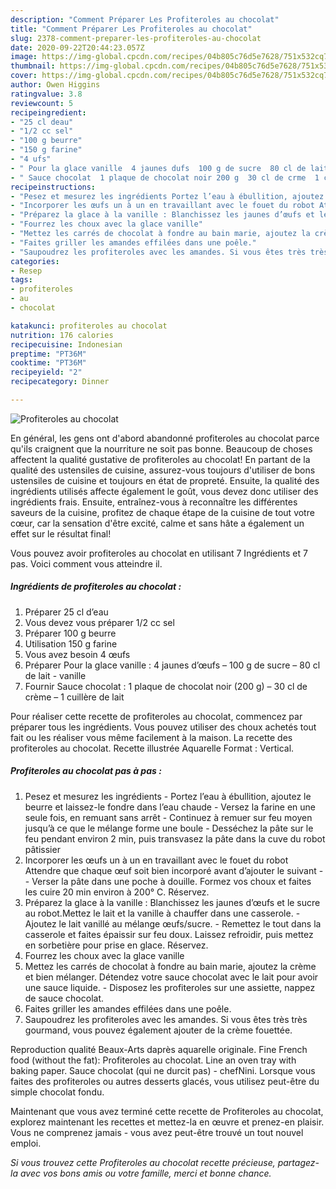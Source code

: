 ```yaml
---
description: "Comment Préparer Les Profiteroles au chocolat"
title: "Comment Préparer Les Profiteroles au chocolat"
slug: 2378-comment-preparer-les-profiteroles-au-chocolat
date: 2020-09-22T20:44:23.057Z
image: https://img-global.cpcdn.com/recipes/04b805c76d5e7628/751x532cq70/profiteroles-au-chocolat-photo-principale-de-la-recette.jpg
thumbnail: https://img-global.cpcdn.com/recipes/04b805c76d5e7628/751x532cq70/profiteroles-au-chocolat-photo-principale-de-la-recette.jpg
cover: https://img-global.cpcdn.com/recipes/04b805c76d5e7628/751x532cq70/profiteroles-au-chocolat-photo-principale-de-la-recette.jpg
author: Owen Higgins
ratingvalue: 3.8
reviewcount: 5
recipeingredient:
- "25 cl deau"
- "1/2 cc sel"
- "100 g beurre"
- "150 g farine"
- "4 ufs"
- " Pour la glace vanille  4 jaunes dufs  100 g de sucre  80 cl de lait  vanille"
- " Sauce chocolat  1 plaque de chocolat noir 200 g  30 cl de crme  1 cuillre de lait"
recipeinstructions:
- "Pesez et mesurez les ingrédients Portez l’eau à ébullition, ajoutez le beurre et laissez-le fondre dans l’eau chaude Versez la farine en une seule fois, en remuant sans arrêt Continuez à remuer sur feu moyen jusqu’à ce que le mélange forme une boule Desséchez la pâte sur le feu pendant environ 2 min, puis transvasez la pâte dans la cuve du robot pâtissier"
- "Incorporer les œufs un à un en travaillant avec le fouet du robot Attendre que chaque œuf soit bien incorporé avant d’ajouter le suivant  Verser la pâte dans une poche à douille. Formez vos choux et faites les cuire 20 min environ à 200° C. Réservez."
- "Préparez la glace à la vanille : Blanchissez les jaunes d’œufs et le sucre au robot.Mettez le lait et la vanille à chauffer dans une casserole. Ajoutez le lait vanillé au mélange œufs/sucre. Remettez le tout dans la casserole et faites épaissir sur feu doux. Laissez refroidir, puis mettez en sorbetière pour prise en glace. Réservez."
- "Fourrez les choux avec la glace vanille"
- "Mettez les carrés de chocolat à fondre au bain marie, ajoutez la crème et bien mélanger. Détendez votre sauce chocolat avec le lait pour avoir une sauce liquide. Disposez les profiteroles sur une assiette, nappez de sauce chocolat."
- "Faites griller les amandes effilées dans une poêle."
- "Saupoudrez les profiteroles avec les amandes. Si vous êtes très très gourmand, vous pouvez également ajouter de la crème fouettée."
categories:
- Resep
tags:
- profiteroles
- au
- chocolat

katakunci: profiteroles au chocolat 
nutrition: 176 calories
recipecuisine: Indonesian
preptime: "PT36M"
cooktime: "PT36M"
recipeyield: "2"
recipecategory: Dinner

---
```



![Profiteroles au chocolat](https://img-global.cpcdn.com/recipes/04b805c76d5e7628/751x532cq70/profiteroles-au-chocolat-photo-principale-de-la-recette.jpg)

En général, les gens ont d'abord abandonné profiteroles au chocolat parce qu'ils craignent que la nourriture ne soit pas bonne. Beaucoup de choses affectent la qualité gustative de profiteroles au chocolat! En partant de la qualité des ustensiles de cuisine, assurez-vous toujours d'utiliser de bons ustensiles de cuisine et toujours en état de propreté. Ensuite, la qualité des ingrédients utilisés affecte également le goût, vous devez donc utiliser des ingrédients frais. Ensuite, entraînez-vous à reconnaître les différentes saveurs de la cuisine, profitez de chaque étape de la cuisine de tout votre cœur, car la sensation d'être excité, calme et sans hâte a également un effet sur le résultat final!

<!--inarticleads1-->

Vous pouvez avoir profiteroles au chocolat en utilisant 7 Ingrédients et 7 pas. Voici comment vous atteindre il.

##### Ingrédients de profiteroles au chocolat :

1. Préparer 25 cl d’eau
1. Vous devez vous préparer 1/2 cc sel
1. Préparer 100 g beurre
1. Utilisation 150 g farine
1. Vous avez besoin 4 œufs
1. Préparer  Pour la glace vanille : 4 jaunes d’œufs – 100 g de sucre – 80 cl de lait - vanille
1. Fournir  Sauce chocolat : 1 plaque de chocolat noir (200 g) – 30 cl de crème – 1 cuillère de lait


Pour réaliser cette recette de profiteroles au chocolat, commencez par préparer tous les ingrédients. Vous pouvez utiliser des choux achetés tout fait ou les réaliser vous même facilement à la maison. La recette des profiteroles au chocolat. Recette illustrée Aquarelle Format : Vertical. 

<!--inarticleads2-->

##### Profiteroles au chocolat pas à pas :

1. Pesez et mesurez les ingrédients - Portez l’eau à ébullition, ajoutez le beurre et laissez-le fondre dans l’eau chaude - Versez la farine en une seule fois, en remuant sans arrêt - Continuez à remuer sur feu moyen jusqu’à ce que le mélange forme une boule - Desséchez la pâte sur le feu pendant environ 2 min, puis transvasez la pâte dans la cuve du robot pâtissier
1. Incorporer les œufs un à un en travaillant avec le fouet du robot Attendre que chaque œuf soit bien incorporé avant d’ajouter le suivant -  - Verser la pâte dans une poche à douille. Formez vos choux et faites les cuire 20 min environ à 200° C. Réservez.
1. Préparez la glace à la vanille : Blanchissez les jaunes d’œufs et le sucre au robot.Mettez le lait et la vanille à chauffer dans une casserole. - Ajoutez le lait vanillé au mélange œufs/sucre. - Remettez le tout dans la casserole et faites épaissir sur feu doux. Laissez refroidir, puis mettez en sorbetière pour prise en glace. Réservez.
1. Fourrez les choux avec la glace vanille
1. Mettez les carrés de chocolat à fondre au bain marie, ajoutez la crème et bien mélanger. Détendez votre sauce chocolat avec le lait pour avoir une sauce liquide. - Disposez les profiteroles sur une assiette, nappez de sauce chocolat.
1. Faites griller les amandes effilées dans une poêle.
1. Saupoudrez les profiteroles avec les amandes. Si vous êtes très très gourmand, vous pouvez également ajouter de la crème fouettée.


Reproduction qualité Beaux-Arts daprès aquarelle originale. Fine French food (without the fat): Profiteroles au chocolat. Line an oven tray with baking paper. Sauce chocolat (qui ne durcit pas) - chefNini. Lorsque vous faites des profiteroles ou autres desserts glacés, vous utilisez peut-être du simple chocolat fondu. 

<!--inarticleads1-->

<p>
Maintenant que vous avez terminé cette recette de Profiteroles au chocolat, explorez maintenant les recettes et mettez-la en œuvre et prenez-en plaisir. Vous ne comprenez jamais - vous avez peut-être trouvé un tout nouvel emploi.
</p>

<p>
<i>Si vous trouvez cette Profiteroles au chocolat recette précieuse, partagez-la avec vos bons amis ou votre famille, merci et bonne chance.</i>
</p>
